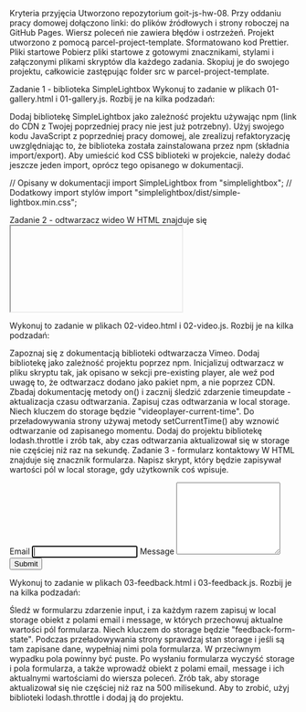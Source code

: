 Kryteria przyjęcia
Utworzono repozytorium goit-js-hw-08.
Przy oddaniu pracy domowej dołączono linki: do plików źródłowych i strony roboczej na GitHub Pages.
Wiersz poleceń nie zawiera błędów i ostrzeżeń.
Projekt utworzono z pomocą parcel-project-template.
Sformatowano kod Prettier.
Pliki startowe
Pobierz pliki startowe z gotowymi znacznikami, stylami i załączonymi plikami skryptów dla każdego zadania. Skopiuj je do swojego projektu, całkowicie zastępując folder src w parcel-project-template.

Zadanie 1 - biblioteka SimpleLightbox
Wykonuj to zadanie w plikach 01-gallery.html i 01-gallery.js. Rozbij je na kilka podzadań:

Dodaj bibliotekę SimpleLightbox jako zależność projektu używając npm (link do CDN z Twojej poprzedniej pracy nie jest już potrzebny).
Użyj swojego kodu JavaScript z poprzedniej pracy domowej, ale zrealizuj refaktoryzację uwzględniając to, że biblioteka została zainstalowana przez npm (składnia import/export).
Aby umieścić kod CSS biblioteki w projekcie, należy dodać jeszcze jeden import, oprócz tego opisanego w dokumentacji.

// Opisany w dokumentacji
import SimpleLightbox from "simplelightbox";
// Dodatkowy import stylów
import "simplelightbox/dist/simple-lightbox.min.css";

Zadanie 2 - odtwarzacz wideo
W HTML znajduje się <iframe> z wideo na Vimeo. Napisz skrypt, który będzie zapisywał aktualny czas odtwarzania wideo w local storage i, podczas przeładowywania strony, kontynuuje odtwarzanie wideo od danego momentu.

<iframe
  id="vimeo-player"
  src="https://player.vimeo.com/video/236203659"
  width="640"
  height="360"
  frameborder="0"
  allowfullscreen
  allow="autoplay; encrypted-media"
></iframe>

Wykonuj to zadanie w plikach 02-video.html i 02-video.js. Rozbij je na kilka podzadań:

Zapoznaj się z dokumentacją biblioteki odtwarzacza Vimeo.
Dodaj bibliotekę jako zależność projektu poprzez npm.
Inicjalizuj odtwarzacz w pliku skryptu tak, jak opisano w sekcji pre-existing player, ale weź pod uwagę to, że odtwarzacz dodano jako pakiet npm, a nie poprzez CDN.
Zbadaj dokumentację metody on() i zacznij śledzić zdarzenie timeupdate - aktualizacja czasu odtwarzania.
Zapisuj czas odtwarzania w local storage. Niech kluczem do storage będzie "videoplayer-current-time".
Do przeładowywania strony używaj metody setCurrentTime() aby wznowić odtwarzanie od zapisanego momentu.
Dodaj do projektu bibliotekę lodash.throttle i zrób tak, aby czas odtwarzania aktualizował się w storage nie częściej niż raz na sekundę.
Zadanie 3 - formularz kontaktowy
W HTML znajduje się znacznik formularza. Napisz skrypt, który będzie zapisywał wartości pól w local storage, gdy użytkownik coś wpisuje.

<form class="feedback-form" autocomplete="off">
  <label>
    Email
    <input type="email" name="email" autofocus />
  </label>
  <label>
    Message
    <textarea name="message" rows="8"></textarea>
  </label>
  <button type="submit">Submit</button>
</form>

Wykonuj to zadanie w plikach 03-feedback.html i 03-feedback.js. Rozbij je na kilka podzadań:

Śledź w formularzu zdarzenie input, i za każdym razem zapisuj w local storage obiekt z polami email i message, w których przechowuj aktualne wartości pól formularza. Niech kluczem do storage będzie "feedback-form-state".
Podczas przeładowywania strony sprawdzaj stan storage i jeśli są tam zapisane dane, wypełniaj nimi pola formularza. W przeciwnym wypadku pola powinny być puste.
Po wysłaniu formularza wyczyść storage i pola formularza, a także wprowadź obiekt z polami email, message i ich aktualnymi wartościami do wiersza poleceń.
Zrób tak, aby storage aktualizował się nie częściej niż raz na 500 milisekund. Aby to zrobić, użyj biblioteki lodash.throttle i dodaj ją do projektu.
